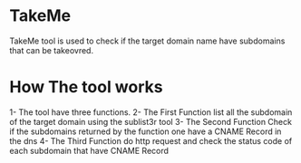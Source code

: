 # TakeMe
TakeMe tool is used to check if the target domain name have subdomains that can be takeovred.

# How The tool works
1- The tool have three functions.
2- The First Function list all the subdomain of the target domain using the sublist3r tool
3- The Second Function Check if the subdomains returned by the function one have a CNAME Record in the dns
4- The Third Function do http request and check the status code of each subdomain that have CNAME Record


